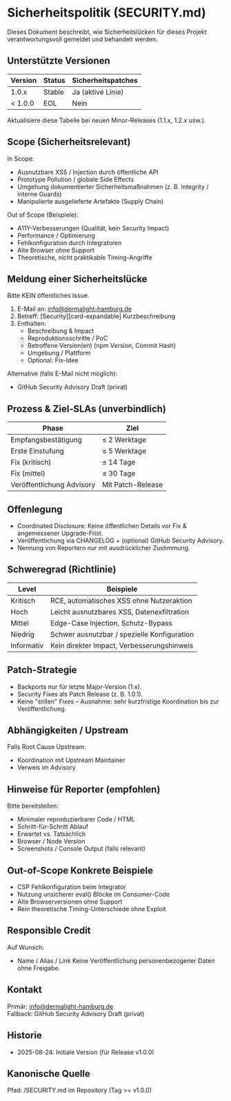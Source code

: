 # Sicherheitspolitik (SECURITY.md)

Dieses Dokument beschreibt, wie Sicherheitslücken für dieses Projekt verantwortungsvoll gemeldet und behandelt werden.

## Unterstützte Versionen

| Version | Status | Sicherheitspatches |
|---------|--------|--------------------|
| 1.0.x   | Stable | Ja (aktive Linie)  |
| < 1.0.0 | EOL    | Nein               |

Aktualisiere diese Tabelle bei neuen Minor-Releases (1.1.x, 1.2.x usw.).

## Scope (Sicherheitsrelevant)

In Scope:
- Ausnutzbare XSS / Injection durch öffentliche API
- Prototype Pollution / globale Side Effects
- Umgehung dokumentierter Sicherheitsmaßnahmen (z. B. Integrity / interne Guards)
- Manipulierte ausgelieferte Artefakte (Supply Chain)

Out of Scope (Beispiele):
- A11Y-Verbesserungen (Qualität, kein Security Impact)
- Performance / Optimierung
- Fehlkonfiguration durch Integratoren
- Alte Browser ohne Support
- Theoretische, nicht praktikable Timing-Angriffe

## Meldung einer Sicherheitslücke

Bitte KEIN öffentliches Issue.
1. E-Mail an: info@dermalight-hamburg.de
2. Betreff: [Security][card-expandable] Kurzbeschreibung
3. Enthalten:
   - Beschreibung & Impact
   - Reproduktionsschritte / PoC
   - Betroffene Version(en) (npm Version, Commit Hash)
   - Umgebung / Plattform
   - Optional: Fix-Idee

Alternative (falls E-Mail nicht möglich):
- GitHub Security Advisory Draft (privat)

## Prozess & Ziel-SLAs (unverbindlich)

| Phase | Ziel |
|-------|------|
| Empfangsbestätigung | ≤ 2 Werktage |
| Erste Einstufung | ≤ 5 Werktage |
| Fix (kritisch) | ≤ 14 Tage |
| Fix (mittel) | ≤ 30 Tage |
| Veröffentlichung Advisory | Mit Patch-Release |

## Offenlegung

- Coordinated Disclosure: Keine öffentlichen Details vor Fix & angemessener Upgrade-Frist.
- Veröffentlichung via CHANGELOG + (optional) GitHub Security Advisory.
- Nennung von Reportern nur mit ausdrücklicher Zustimmung.

## Schweregrad (Richtlinie)

| Level | Beispiele |
|-------|-----------|
| Kritisch | RCE, automatisches XSS ohne Nutzeraktion |
| Hoch | Leicht ausnutzbares XSS, Datenexfiltration |
| Mittel | Edge-Case Injection, Schutz-Bypass |
| Niedrig | Schwer ausnutzbar / spezielle Konfiguration |
| Informativ | Kein direkter Impact, Verbesserungshinweis |

## Patch-Strategie

- Backports nur für letzte Major-Version (1.x).
- Security Fixes als Patch Release (z. B. 1.0.1).
- Keine "stillen" Fixes – Ausnahme: sehr kurzfristige Koordination bis zur Veröffentlichung.

## Abhängigkeiten / Upstream

Falls Root Cause Upstream:
- Koordination mit Upstream Maintainer
- Verweis im Advisory

## Hinweise für Reporter (empfohlen)

Bitte bereitstellen:
- Minimaler reproduzierbarer Code / HTML
- Schritt-für-Schritt Ablauf
- Erwartet vs. Tatsächlich
- Browser / Node Version
- Screenshots / Console Output (falls relevant)

## Out-of-Scope Konkrete Beispiele

- CSP Fehlkonfiguration beim Integrator
- Nutzung unsicherer eval() Blöcke im Consumer-Code
- Alte Browserversionen ohne Support
- Rein theoretische Timing-Unterschiede ohne Exploit

## Responsible Credit

Auf Wunsch:
- Name / Alias / Link
Keine Veröffentlichung personenbezogener Daten ohne Freigabe.

## Kontakt

Primär: info@dermalight-hamburg.de  
Fallback: GitHub Security Advisory Draft (privat)

## Historie

- 2025-08-24: Initiale Version (für Release v1.0.0)

## Kanonische Quelle

Pfad: /SECURITY.md im Repository (Tag >= v1.0.0)
